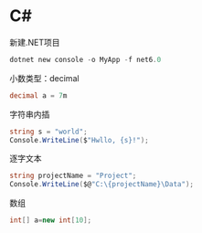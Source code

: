 # C#

新建.NET项目

```powershell
dotnet new console -o MyApp -f net6.0
```

小数类型：decimal

```csharp
decimal a = 7m 
```

字符串内插

```csharp
string s = "world";
Console.WriteLine($"Hwllo, {s}!");
```

逐字文本

```csharp
string projectName = "Project";
Console.WriteLine($@"C:\{projectName}\Data");
```

数组

```csharp
int[] a=new int[10];
```

